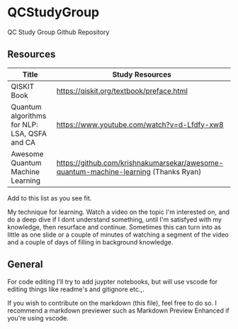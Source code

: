 # QCStudyGroup
QC Study Group Github Repository

## Resources

| Title | Study Resources |
| ------| --------------- |
| QISKIT Book | https://qiskit.org/textbook/preface.html  |
| Quantum algorithms for NLP: LSA, QSFA and CA | https://www.youtube.com/watch?v=d-Lfdfy-xw8 |
| Awesome Quantum Machine Learning | https://github.com/krishnakumarsekar/awesome-quantum-machine-learning (Thanks Ryan)|

Add to this list as you see fit.



My technique for learning.
Watch a video on the topic I'm interested on, and do a deep dive if I dont understand something, until I'm satisfyed with my knowledge, then resurface and continue. Sometimes this can turn into as little as one slide or a couple of minutes of watching a segment of the video and a couple of days of filling in background knowledge.


## General

For code editing I'll try to add juypter notebooks, but will use vscode for editing things like readme's and gitignore etc.,. 

If you wish to contribute on the markdown (this file), feel free to do so. I recommend a markdown previewer such as Markdown Preview Enhanced if you're using vscode.



    





